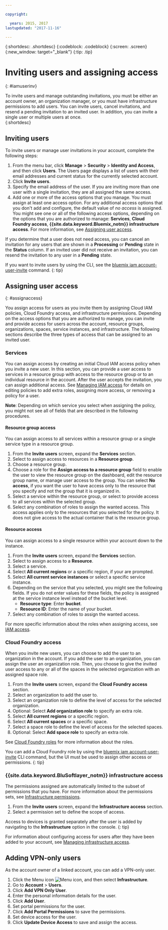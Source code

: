 ```yaml
---

copyright:

  years: 2015, 2017
lastupdated: "2017-11-16"

---
```


{:shortdesc: .shortdesc}
{:codeblock: .codeblock}
{:screen: .screen}
{:new_window: target="_blank"}
{:tip: .tip}

# Inviting users and assigning access
{: #iamuserinv}

To invite users and manage outstanding invitations, you must be either an account owner, an organization manager, or you must have infrastructure permissions to add users. You can invite users, cancel invitations, and resend a pending invitation to an invited user. In addition, you can invite a single user or multiple users at once.  
{:shortdesc}

## Inviting users

To invite users or manage user invitations in your account, complete the following steps: 

1. From the menu bar, click **Manage** &gt; **Security** &gt; **Identity and Access**, and then click **Users**. The Users page displays a list of users with their email addresses and current status for the currently selected account.
2. Click **Invite users**.
3. Specify the email address of the user. If you are inviting more than one user with a single invitation, they are all assigned the same access.
4. Add one or more of the access options that you manage. You must assign at least one access option. For any additional access options that you don't add and configure, the default value of *no access* is assigned. You might see one or all of the following access options, depending on the options that you are authorized to manage: **Services**, **Cloud Foundry access**, **{{site.data.keyword.Bluemix_notm}} infrastructure access**. For more information, see [Assigning user access](/docs/iam/iamuserinv.html#assignaccess).

If you determine that a user does not need access, you can cancel an invitation for any users that are shown in a **Processing** or **Pending** state in the **Status** column. If an invited user did not receive an invitation, you can resend the invitation to any user in a **Pending** state.

If you want to invite users by using the CLI, see the [bluemix iam account-user-invite](/docs/cli/reference/bluemix_cli/bx_cli.html#bluemix_iam_account_user_invite) command.
{: tip}

## Assigning user access
{: #assignaccess}

You assign access for users as you invite them by assigning Cloud IAM policies, Cloud Foundry access, and infrastructure permissions. Depending on the access options that you are authorized to manage, you can invite and provide access for users across the account, resource groups, organizations, spaces, service instances, and infrastructure. The following sections describe the three types of access that can be assigned to an invited user.

### Services

You can assign access by creating an initial Cloud IAM access policy when you invite a new user. In this section, you can provide a user access to services in a resource group with access to the resource group or to an individual resource in the account. After the user accepts the invitation, you can assign additional access. See [Managing IAM access](/docs/iam/mngiam.html#iammanidaccser) for details on editing policies to add extra roles, assigning more access, or removing a policy for a user.

**Note**: Depending on which service you select when assigning the policy, you might not see all of fields that are described in the following procedures.

#### Resource group access

You can assign access to all services within a resource group or a single service type in a resource group.

1. From the **Invite users** screen, expand the **Services** section.
2. Select to assign access to resources in a **Resource group**.
3. Choose a resource group.
4. Choose a role for the **Assign access to a resource group** field to enable the user to view the resource group on the dashboard, edit the resource group name, or manage user access to the group. You can select **No access**, if you want the user to have access only to the resource that you specify and not the group that it is organized in.
5. Select a service within the resource group, or select to provide access to all services within the selected group. 
6. Select any combination of roles to assign the wanted access. This access applies only to the resources that you selected for the policy. It does not give access to the actual container that is the resource group.


#### Resource access

You can assign access to a single resource within your account down to the instance.

1. From the **Invite users** screen, expand the **Services** section.
2. Select to assign access to a **Resource**.
3. Select a service.
4. Select **All current regions** or a specific region, if your are prompted. 
5. Select **All current service instances** or select a specific service instance.
6. Depending on the service that you selected, you might see the following fields. If you do not enter values for these fields, the policy is assigned at the service instance level instead of the bucket level. 
    * **Resource type**: Enter **bucket**.
    * **Resource ID**: Enter the name of your bucket.
7. Select any combination of roles to assign the wanted access.

For more specific information about the roles when assigning access, see [IAM access](/docs/iam/users_roles.html#iamusermanrol).

### Cloud Foundry access

When you invite new users, you can choose to add the user to an organization in the account. If you add the user to an organization, you can assign the user an organization role. Then, you choose to give the invited user access to any or all of the spaces in the selected organization with an assigned space role.

1. From the **Invite users** screen, expand the **Cloud Foundry access** section.
2. Select an organization to add the user to.
3. Select an organization role to define the level of access for the selected organization.
4. Optional: Select **Add organization role** to specify an extra role.
5. Select **All current regions** or a specific region.
6. Select **All current spaces** or a specific space.
7. Select a space role to define the level of access for the selected spaces.
8. Optional: Select **Add space role** to specify an extra role.

See [Cloud Foundry roles](/docs/iam/cfaccess.html#cfroles) for more information about the roles.

You can add a Cloud Foundry role by using the [bluemix iam account-user-invite](/docs/cli/reference/bluemix_cli/bx_cli.html#bluemix_iam_account_user_invite) CLI command, but the UI must be used to assign other access or permissions.
{: tip}

### {{site.data.keyword.BluSoftlayer_notm}} infrastructure access

The permissions assigned are automatically limited to the subset of permissions that you have. For more information about the permissions sets, see [Infrastructure permissions](/docs/iam/users_roles.html#infrapermissions).

1. From the **Invite users** screen, expand the **Infrastructure access** section.
2. Select a permission set to define the scope of access.

Access to devices is granted separately after the user is added by navigating to the **Infrastructure** option in the console.
{: tip}

For information about configuring access for users after they have been added to your account, see [Managing infrastructure access](/docs/iam/mnginfra.html#managing-infrastructure-access).

## Adding VPN-only users

As the account owner of a linked account, you can add a VPN-only user.

1. Click the Menu icon ![Menu icon](../icons/icon_hamburger.svg), and then select **Infrastructure**.
2. Go to **Account** &gt; **Users**.
3. Click **Add VPN Only User**.
4. Enter the personal information details for the user. 
5. Click **Add User**.
6. Set portal permissions for the user.
7. Click **Add Portal Permissions** to save the permissions.
8. Set device access for the user.
9. Click **Update Device Access** to save and assign the access.
